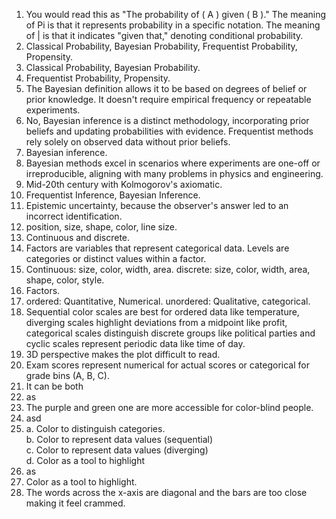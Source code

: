1. You would read this as "The probability of \( A \) given \( B \)." The meaning of Pi is that it represents probability in a specific notation. The meaning of | is that it indicates "given that," denoting conditional probability.  
2. Classical Probability, Bayesian Probability, Frequentist Probability, Propensity.  
3. Classical Probability, Bayesian Probability.  
4. Frequentist Probability, Propensity.  
5. The Bayesian definition allows it to be based on degrees of belief or prior knowledge. It doesn't require empirical frequency or repeatable experiments.  
6. No, Bayesian inference is a distinct methodology, incorporating prior beliefs and updating probabilities with evidence. Frequentist methods rely solely on observed data without prior beliefs.  
7. Bayesian inference.  
8. Bayesian methods excel in scenarios where experiments are one-off or irreproducible, aligning with many problems in physics and engineering.  
9. Mid-20th century with Kolmogorov's axiomatic.  
10. Frequentist Inference, Bayesian Inference.  
11. Epistemic uncertainty, because the observer's answer led to an incorrect identification.  
12. position, size, shape, color, line size.  
13. Continuous and discrete.  
14. Factors are variables that represent categorical data. Levels are categories or distinct values within a factor.  
15. Continuous: size, color, width, area. discrete: size, color, width, area, shape, color, style.  
16. Factors.  
17. ordered: Quantitative, Numerical. unordered: Qualitative, categorical.  
18. Sequential color scales are best for ordered data like temperature, diverging scales highlight deviations from a midpoint like profit, categorical scales distinguish discrete groups like political parties and cyclic scales represent periodic data like time of day.  
19. 3D perspective makes the plot difficult to read.  
20. Exam scores represent numerical for actual scores or categorical for grade bins (A, B, C).
21. It can be both
22. as
23. The purple and green one are more accessible for color-blind people.
24. asd
25. a. Color to distinguish categories.  
    b. Color to represent data values (sequential)  
    c. Color to represent data values (diverging)  
    d. Color as a tool to highlight
26. as
27. Color as a tool to highlight.
28. The words across the x-axis are diagonal and the bars are too close making it feel crammed.











